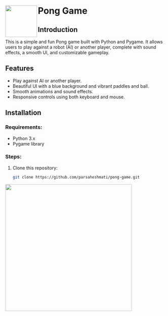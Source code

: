 # Pong Game <img align="left" alt=" " width="100" src="https://sweezy-cursors.com/wp-content/uploads/cursor/ping-pong-animated/ping-pong-animated-custom-cursor.gif">
 



## Introduction
This is a simple and fun Pong game built with Python and Pygame. It allows users to play against a robot (AI) or another player, complete with sound effects, a smooth UI, and customizable gameplay.

## Features
- Play against AI or another player.
- Beautiful UI with a blue background and vibrant paddles and ball.
- Smooth animations and sound effects.
- Responsive controls using both keyboard and mouse.

## Installation

### Requirements:
- Python 3.x
- Pygame library
### Steps: 
1. Clone this repository:
   ```bash
   git clone https://github.com/parsaheshmati/pong-game.git

<img align="left" alt=" " width="400" src="https://raw.githubusercontent.com/gist/vininjr/d29bb07bdadb41e4b0923bc8fa748b1a/raw/88f20c9d749d756be63f22b09f3c4ac570bc5101/programming.gif">
